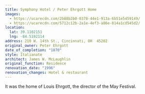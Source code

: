 ```yaml
---
title: Symphony Hotel / Peter Ehrgott Home
images:
  - https://ucarecdn.com/2b88b2b0-0378-44e1-913a-6b51e5459149/
  - https://ucarecdn.com/5712c12b-2a1e-4ef3-a86e-814a1cd545d2/
location:
  lat: 39.1102151
  lng: -84.5192114
address: 210 W. 14th St., Cincinnati, OH  45202
original_owner: Peter Ehrgott
date_of_completion: "1870"
style: Italianate
architect: James W. McLaughlin
original_function: Residence
renovation_date: "1996"
renovation_changes: Hotel & restaurant
---
```


It was the home of Louis Ehrgott, the director of the May Festival.
